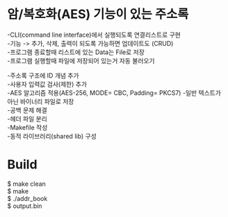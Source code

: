 # 암/복호화(AES) 기능이 있는 주소록 
  
-CLI(command line interface)에서 실행되도록 연결리스트로 구현  
-기능 -> 추가, 삭제, 출력이 되도록 가능하면 업데이트도 (CRUD)  
-프로그램 종료할때 리스트에 있는 Data는 File로 저장  
-프로그램 실행할때 파일에 저장되어 있는거 자동 불러오기  
  


-주소록 구조에 ID 개념 추가  
-사용자 입력값 검사(제한) 추가  
-AES 알고리즘 적용(AES-256, MODE= CBC, Padding= PKCS7) 
-일반 텍스트가 아닌 바이너리 파일로 저장  
-공백 문제 해결  
-헤더 파일 분리  
-Makefile 작성  
-동적 라이브러리(shared lib) 구성  
  

# Build  
$ make clean  
$ make  
$ ./addr_book  
$ output.bin  